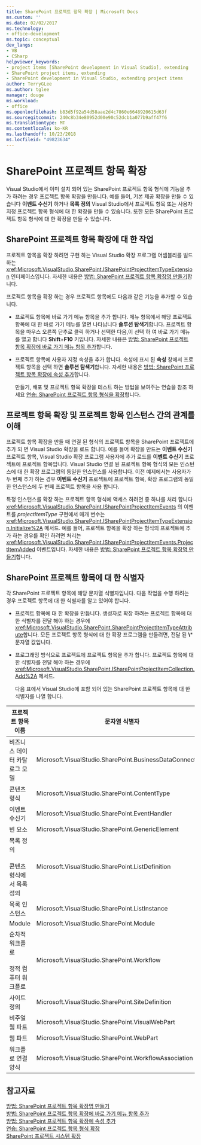 ```yaml
---
title: SharePoint 프로젝트 항목 확장 | Microsoft Docs
ms.custom: ''
ms.date: 02/02/2017
ms.technology:
- office-development
ms.topic: conceptual
dev_langs:
- VB
- CSharp
helpviewer_keywords:
- project items [SharePoint development in Visual Studio], extending
- SharePoint project items, extending
- SharePoint development in Visual Studio, extending project items
author: TerryGLee
ms.author: tglee
manager: douge
ms.workload:
- office
ms.openlocfilehash: b83d5f92a54d58aae2d4c7860e6648920615d63f
ms.sourcegitcommit: 240c8b34e80952d00e90c52dcb1a077b9aff47f6
ms.translationtype: MT
ms.contentlocale: ko-KR
ms.lasthandoff: 10/23/2018
ms.locfileid: "49823634"
---
```

# <a name="extend-sharepoint-project-items"></a>SharePoint 프로젝트 항목 확장
  Visual Studio에서 이미 설치 되어 있는 SharePoint 프로젝트 항목 형식에 기능을 추가 하려는 경우 프로젝트 항목 확장을 만듭니다. 예를 들어, 기본 제공 확장을 만들 수 있습니다 **이벤트 수신기** 하거나 **목록 정의** Visual Studio에서 프로젝트 항목 또는 사용자 지정 프로젝트 항목 형식에 대 한 확장을 만들 수 있습니다. 또한 모든 SharePoint 프로젝트 항목 형식에 대 한 확장을 만들 수 있습니다.  
  
## <a name="tasks-for-extending-sharepoint-project-items"></a>SharePoint 프로젝트 항목 확장에 대 한 작업
 프로젝트 항목을 확장 하려면 구현 하는 Visual Studio 확장 프로그램 어셈블리를 빌드하는 <xref:Microsoft.VisualStudio.SharePoint.ISharePointProjectItemTypeExtension> 인터페이스입니다. 자세한 내용은 [방법: SharePoint 프로젝트 항목 확장명 만들기](../sharepoint/how-to-create-a-sharepoint-project-item-extension.md)합니다.  
  
 프로젝트 항목을 확장 하는 경우 프로젝트 항목에도 다음과 같은 기능을 추가할 수 있습니다.  
  
- 프로젝트 항목에 바로 가기 메뉴 항목을 추가 합니다. 메뉴 항목에서 해당 프로젝트 항목에 대 한 바로 가기 메뉴를 열면 나타납니다 **솔루션 탐색기**합니다. 프로젝트 항목을 마우스 오른쪽 단추로 클릭 하거나 선택한 다음,이 선택 하 여 바로 가기 메뉴를 열고 합니다 **Shift**+**F10** 키입니다. 자세한 내용은 [방법: SharePoint 프로젝트 항목 확장에 바로 가기 메뉴 항목 추가](../sharepoint/how-to-add-a-shortcut-menu-item-to-a-sharepoint-project-item-extension.md)합니다.  
  
- 프로젝트 항목에 사용자 지정 속성을 추가 합니다. 속성에 표시 된 **속성** 창에서 프로젝트 항목을 선택 하면 **솔루션 탐색기**합니다. 자세한 내용은 [방법: SharePoint 프로젝트 항목 확장에 속성 추가](../sharepoint/how-to-add-a-property-to-a-sharepoint-project-item-extension.md)합니다.  
  
  만들기, 배포 및 프로젝트 항목 확장을 테스트 하는 방법을 보여주는 연습을 참조 하세요 [연습: SharePoint 프로젝트 항목 형식을 확장](../sharepoint/walkthrough-extending-a-sharepoint-project-item-type.md)합니다.  
  
## <a name="understand-the-relationship-between-project-item-extensions-and-project-item-instances"></a>프로젝트 항목 확장 및 프로젝트 항목 인스턴스 간의 관계를 이해
 프로젝트 항목 확장을 만들 때 연결 된 형식의 프로젝트 항목을 SharePoint 프로젝트에 추가 되 면 Visual Studio 확장을 로드 합니다. 예를 들어 확장을 만드는 **이벤트 수신기** 프로젝트 항목, Visual Studio 확장 프로그램 사용자에 추가 로드를 **이벤트 수신기** 프로젝트에 프로젝트 항목입니다. Visual Studio 연결 된 프로젝트 항목 형식의 모든 인스턴스에 대 한 확장 프로그램의 동일한 인스턴스를 사용합니다. 이전 예제에서는 사용자가 두 번째 추가 하는 경우 **이벤트 수신기** 프로젝트에 프로젝트 항목, 확장 프로그램의 동일한 인스턴스에 두 번째 프로젝트 항목을 사용 합니다.  
  
 특정 인스턴스를 확장 하는 프로젝트 항목 형식에 액세스 하려면 중 하나를 처리 합니다 <xref:Microsoft.VisualStudio.SharePoint.ISharePointProjectItemEvents> 의 이벤트를 *projectItemType* 구현에서 매개 변수는 <xref:Microsoft.VisualStudio.SharePoint.ISharePointProjectItemTypeExtension.Initialize%2A> 메서드. 예를 들어, 프로젝트 항목을 확장 하는 형식의 프로젝트에 추가 하는 경우를 확인 하려면 처리는 <xref:Microsoft.VisualStudio.SharePoint.ISharePointProjectItemEvents.ProjectItemAdded> 이벤트입니다. 자세한 내용은 [방법: SharePoint 프로젝트 항목 확장명 만들기](../sharepoint/how-to-create-a-sharepoint-project-item-extension.md)합니다.  
  
## <a name="identifiers-for-sharepoint-project-items"></a>SharePoint 프로젝트 항목에 대 한 식별자
 각 SharePoint 프로젝트 항목에 해당 문자열 식별자입니다. 다음 작업을 수행 하려는 경우 프로젝트 항목에 대 한 식별자를 알고 있어야 합니다.  
  
- 프로젝트 항목에 대 한 확장을 만듭니다. 생성자로 확장 하려는 프로젝트 항목에 대 한 식별자를 전달 해야 하는 경우에 <xref:Microsoft.VisualStudio.SharePoint.SharePointProjectItemTypeAttribute>합니다. 모든 프로젝트 항목 형식에 대 한 확장 프로그램을 만들려면, 전달 된 **\\*** 문자열 값입니다.  
  
- 프로그래밍 방식으로 프로젝트에 프로젝트 항목을 추가 합니다. 프로젝트 항목에 대 한 식별자를 전달 해야 하는 경우에 <xref:Microsoft.VisualStudio.SharePoint.ISharePointProjectItemCollection.Add%2A> 메서드.  
  
  다음 표에서 Visual Studio에 포함 되어 있는 SharePoint 프로젝트 항목에 대 한 식별자를 나열 합니다.  
  
|프로젝트 항목 이름|문자열 식별자|  
|-----------------------|-----------------------|  
|비즈니스 데이터 카탈로그 모델|Microsoft.VisualStudio.SharePoint.BusinessDataConnectivity|  
|콘텐츠 형식|Microsoft.VisualStudio.SharePoint.ContentType|  
|이벤트 수신기|Microsoft.VisualStudio.SharePoint.EventHandler|  
|빈 요소|Microsoft.VisualStudio.SharePoint.GenericElement|  
|목록 정의<br /><br /> 콘텐츠 형식에서 목록 정의|Microsoft.VisualStudio.SharePoint.ListDefinition|  
|목록 인스턴스|Microsoft.VisualStudio.SharePoint.ListInstance|  
|Module|Microsoft.VisualStudio.SharePoint.Module|  
|순차적 워크플로<br /><br /> 정적 컴퓨터 워크플로|Microsoft.VisualStudio.SharePoint.Workflow|  
|사이트 정의|Microsoft.VisualStudio.SharePoint.SiteDefinition|  
|비주얼 웹 파트|Microsoft.VisualStudio.SharePoint.VisualWebPart|  
|웹 파트|Microsoft.VisualStudio.SharePoint.WebPart|  
|워크플로 연결 양식|Microsoft.VisualStudio.SharePoint.WorkflowAssociation|  
  
## <a name="see-also"></a>참고자료
 [방법: SharePoint 프로젝트 항목 확장명 만들기](../sharepoint/how-to-create-a-sharepoint-project-item-extension.md)   
 [방법: SharePoint 프로젝트 항목 확장에 바로 가기 메뉴 항목 추가](../sharepoint/how-to-add-a-shortcut-menu-item-to-a-sharepoint-project-item-extension.md)   
 [방법: SharePoint 프로젝트 항목 확장에 속성 추가](../sharepoint/how-to-add-a-property-to-a-sharepoint-project-item-extension.md)   
 [연습: SharePoint 프로젝트 항목 형식 확장](../sharepoint/walkthrough-extending-a-sharepoint-project-item-type.md)   
 [SharePoint 프로젝트 시스템 확장](../sharepoint/extending-the-sharepoint-project-system.md)  
  
